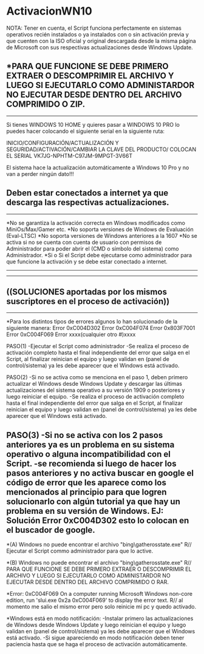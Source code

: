 # ActivacionWN10

NOTA: Tener en cuenta, el Script funciona perfectamente en sistemas operativos recién instalados o ya instalados con o sin activación previa y que cuenten con la ISO oficial y original descargada desde la misma página de Microsoft con sus respectivas actualizaciones desde Windows Update. 

*PARA QUE FUNCIONE SE DEBE PRIMERO EXTRAER O DESCOMPRIMIR EL ARCHIVO Y LUEGO SI EJECUTARLO COMO ADMINISTARDOR NO EJECUTAR DESDE DENTRO DEL ARCHIVO COMPRIMIDO O ZIP.
-------------------------------------------------------------------------------------------
-------------------------------------------------------------------------------------------
Si tienes WINDOWS 10 HOME y quieres pasar a WINDOWS 10 PRO lo puedes hacer colocando el siguiente serial en la siguiente ruta:

INICIO/CONFIGURACIÓN/ACTUALIZACIÓN Y SEGURIDAD/ACTIVACIÓN/CAMBIAR LA CLAVE DEL PRODUCTO/
COLOCAN EL SERIAL VK7JG-NPHTM-C97JM-9MPGT-3V66T

El sistema hace la actualización automáticamente a Windows 10 Pro y no van a perder ningún dato!!!

Deben estar conectados a internet ya que descarga las respectivas actualizaciones.
-------------------------------------------------------------------------------------------
-------------------------------------------------------------------------------------------

*No se garantiza la activación correcta en Windows modificados como MiniOs/Max/Gamer etc.
*No soporta versiones de Windows de Evaluación (Eval-LTSC)
*No soporta versiones de Windows anteriores a la 1607
*No se activa si no se cuenta con cuenta de usuario con permisos de Administrador para poder abrir el (CMD o símbolo del sistema) como Administrador.
*Si o Si el Script debe ejecutarse como administrador para que funcione la activación y se debe estar conectado a internet.

-------------------------------------------------------------------------------------------
-------------------------------------------------------------------------------------------
((SOLUCIONES aportadas por los mismos suscriptores en el proceso de activación))
-------------------------------------------------------------------------------------------
-------------------------------------------------------------------------------------------
*Para los distintos tipos de errores algunos lo han solucionado de la siguiente manera:
Error 0xC004D302
Error 0xC004F074
Error 0x803F7001 
Error 0xC004F069
Error xxxx(cualquier otro #)xxxx

PASO(1)
-Ejecutar el Script como administrador
-Se realiza el proceso de activación completo hasta el final independiente del error que salga en el Script, al finalizar reinician el equipo y luego validan en (panel de control/sistema) ya les debe aparecer que el Windows está activado.

PASO(2)
-Si no se activa como se menciona en el paso 1, deben primero actualizar el Windows desde Windows Update y descargar las últimas actualizaciones del sistema operativo a su versión 1909 o posteriores y luego reiniciar el equipo.
-Se realiza el proceso de activación completo hasta el final independiente del error que salga en el Script, al finalizar reinician el equipo y luego validan en (panel de control/sistema) ya les debe aparecer que el Windows está activado.

PASO(3)
-Si no se activa con los 2 pasos anteriores ya es un problema en su sistema operativo o alguna incompatibilidad con el Script.
-se recomienda si luego de hacer los pasos anteriores y no activa buscar en google el código de error que les aparece como los mencionados al principio para que logren solucionarlo con algún tutorial ya que hay un problema en su versión de Windows. 
EJ: Solución Error 0xC004D302 esto lo colocan en el buscador de google.
-------------------------------------------------------------------------------------------
*(A) Windows no puede encontrar el archivo "bing\gatherosstate.exe" R// Ejecutar el Script commo administrador para que lo active.

*(B) Windows no puede encontrar el archivo "bing\gatherosstate.exe" R// PARA QUE FUNCIONE SE DEBE PRIMERO EXTRAER O DESCOMPRIMIR EL ARCHIVO Y LUEGO SI EJECUTARLO COMO ADMINISTARDOR NO EJECUTAR DESDE DENTRO DEL ARCHIVO COMPRIMIDO O RAR.

*Error: 0xC004F069 On a computer running Microsoft Windows non-core edition, run 'slui.exe 0x2a 0xC004F069' to display the error text. R// al momento me salio el mismo error pero solo reinicie mi pc y quedo activado.

*Windows está en modo notificación:
-Instalar primero las actualizaciones de Windows desde Windows Update y luego reinician el equipo y luego validan en (panel de control/sistema) ya les debe aparecer que el Windows está activado.
-Si sigue apareciendo en modo notificación deben tener paciencia hasta que se haga el proceso de activación automáticamente.

